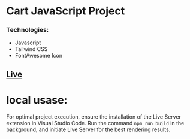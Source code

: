 # Cart JavaScript Project 

### Technologies:
- Javascript
- Tailwind CSS
- FontAwesome Icon

## [Live](https://glittering-semolina-cd6937.netlify.app)

# local usase:
For optimal project execution, ensure the installation of the Live Server extension in Visual Studio Code.
Run the command `npm run build` in the background, and initiate Live Server for the best rendering results.
